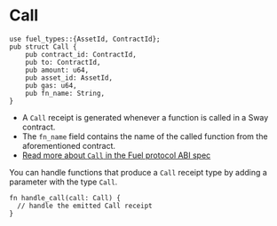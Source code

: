 # Call

```rust, ignore
use fuel_types::{AssetId, ContractId};
pub struct Call {
    pub contract_id: ContractId,
    pub to: ContractId,
    pub amount: u64,
    pub asset_id: AssetId,
    pub gas: u64,
    pub fn_name: String,
}
```

- A `Call` receipt is generated whenever a function is called in a Sway contract.
- The `fn_name` field contains the name of the called function from the aforementioned contract.
- [Read more about `Call` in the Fuel protocol ABI spec](https://github.com/FuelLabs/fuel-specs/blob/master/src/protocol/abi/receipts.md#return-receipt)

You can handle functions that produce a `Call` receipt type by adding a parameter with the type `Call`.

```rust, ignore
fn handle_call(call: Call) {
  // handle the emitted Call receipt
}
```

